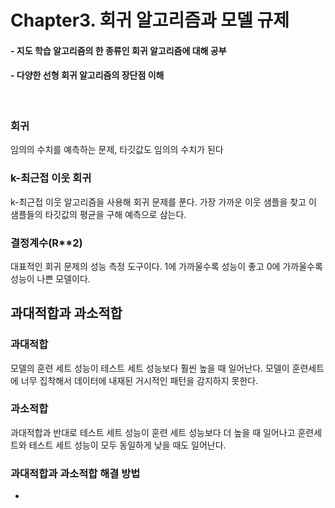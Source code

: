 # Chapter3. 회귀 알고리즘과 모델 규제
#### - 지도 학습 알고리즘의 한 종류인 회귀 알고리즘에 대해 공부
#### - 다양한 선형 회귀 알고리즘의 장단점 이해
<br>

### 회귀
임의의 수치를 예측하는 문제, 타깃값도 임의의 수치가 된다

### k-최근접 이웃 회귀
k-최근접 이웃 알고리즘을 사용해 회귀 문제를 푼다. 가장 가까운 이웃 샘플을 찾고 이 샘플들의 타깃값의 평균을 구해 예측으로 삼는다.

### 결정계수(R**2)
대표적인 회귀 문제의 성능 측정 도구이다. 
1에 가까울수록 성능이 좋고 0에 가까울수록 성능이 나쁜 모델이다.

## 과대적합과 과소적합
### 과대적합
모델의 훈련 세트 성능이 테스트 세트 성능보다 훨씬 높을 때 일어난다.
모델이 훈련세트에 너무 집착해서 데이터에 내재된 거시적인 패턴을 감지하지 못한다.

### 과소적합
과대적합과 반대로 테스트 세트 성능이 훈련 세트 성능보다 더 높을 때 일어나고 훈련세트와 테스트 세트 성능이 모두 동일하게 낮을 때도 일어난다.

### 과대적합과 과소적합 해결 방법
- 

